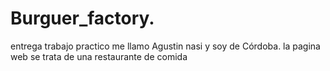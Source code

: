 # Burguer_factory.
entrega trabajo practico
me llamo Agustin nasi y soy de Córdoba.
la pagina web se trata de una restaurante de comida 
